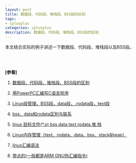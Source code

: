 ```yaml
---
layout: post
title: 数据段、代码段、堆栈段、BSS段的区别
tags:
- cplusplus
categories: cplusplus
description: 数据段、代码段、堆栈段、BSS段的区别
---
```



本文结合实际的例子讲述一下数据段、代码段、堆栈段以及BSS段。




<!-- more -->





<br />
<br />

**[参看]**

1. [数据段、代码段、堆栈段、BSS段的区别](https://blog.csdn.net/xtydtc/article/details/52900911)

2. [用PowerPC汇编写C语言程序](http://blog.chinaunix.net/uid-20528014-id-376596.html)

3. [Linux段管理，BSS段，data段，.rodata段，text段](https://blog.csdn.net/wdxin1322/article/details/40512071)

4. [bss、data和rodata区别与联系](https://blog.csdn.net/laiqun_ai/article/details/8528366)

5. [linux 目标文件(*.o) bss,data,text,rodata,堆,栈](https://blog.csdn.net/sunny04/article/details/40627311)

6. [Linux内存管理（text、rodata、data、bss、stack&heap）](https://www.cnblogs.com/annie-fun/p/6633531.html?utm_source=itdadao&utm_medium=referral)

7. [linux汇编语法](https://blog.csdn.net/darennet/article/details/41126621)

8. [带点的(一般都是ARM GNU伪汇编指令)](https://blog.csdn.net/qqliyunpeng/article/details/45116615)

<br />
<br />
<br />





